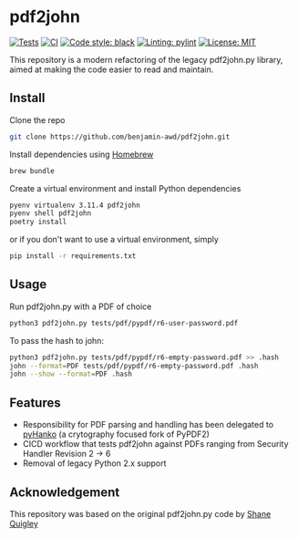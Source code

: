 # pdf2john
[![Tests](https://github.com/benjamin-awd/pdf2john/workflows/tests/badge.svg)](https://github.com/pdf2john-awd/monopoly/actions)
[![CI](https://github.com/benjamin-awd/pdf2john/workflows/ci/badge.svg)](https://github.com/pdf2john/monopoly/actions)
[![Code style: black](https://img.shields.io/badge/code%20style-black-000000.svg)](https://github.com/psf/black)
[![Linting: pylint](https://img.shields.io/badge/linting-pylint-orange)](https://github.com/pylint-dev/pylint)
[![License: MIT](https://img.shields.io/badge/License-MIT-yellow.svg)](https://opensource.org/licenses/MIT)

This repository is a modern refactoring of the legacy pdf2john.py library, aimed at making the code easier to read and maintain.

## Install
Clone the repo
```bash
git clone https://github.com/benjamin-awd/pdf2john.git
```

Install dependencies using [Homebrew](https://brew.sh/)
```bash
brew bundle
```

Create a virtual environment and install Python dependencies
```bash
pyenv virtualenv 3.11.4 pdf2john
pyenv shell pdf2john
poetry install
```

or if you don't want to use a virtual environment, simply
```bash
pip install -r requirements.txt
```

## Usage
Run pdf2john.py with a PDF of choice
```bash
python3 pdf2john.py tests/pdf/pypdf/r6-user-password.pdf
```

To pass the hash to john:
```bash
python3 pdf2john.py tests/pdf/pypdf/r6-empty-password.pdf >> .hash
john --format=PDF tests/pdf/pypdf/r6-empty-password.pdf .hash
john --show --format=PDF .hash
```

## Features
- Responsibility for PDF parsing and handling has been delegated to [pyHanko](https://github.com/MatthiasValvekens/pyHanko) (a crytography focused fork of PyPDF2)
- CICD workflow that tests pdf2john against PDFs ranging from Security Handler Revision 2 -> 6
- Removal of legacy Python 2.x support

## Acknowledgement
This repository was based on the original pdf2john.py code by [Shane Quigley](https://github.com/ShaneQful)
